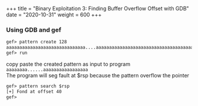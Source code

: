 +++
title = "Binary Exploitation 3: Finding Buffer Overflow Offset with GDB"
date = "2020-10-31"
weight = 600
+++

### Using GDB and gef 
```html
gef> pattern create 128                         
aaaaaaaaaaaaaaaaaaaaaaaaaaaaaa....aaaaaaaaaaaaaaaaaaaaaaaaaaaaaaaaaaaaaaaaaaaaaaaaaaaaaa                                    
gef> run
```             
copy paste the created pattern as input to program ```aaaaaaaa......aaaaaaaaaaaaaaaaa```                      
The program will seg fault at $rsp because the pattern overflow the pointer
```html
gef> pattern search $rsp
[+] Fond at offset 40
gef>            
```


